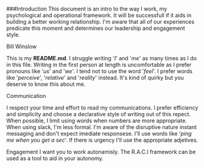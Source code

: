 ###Introduction
This document is an intro to the way I work, my psychological and operational framework. It will be successfull if it aids in building a better working relationship. I'm aware that all of our experiences predicate this moment and determines our leadership and engagement style.

Bill Winslow

This is my **README.md**. I struggle writing '*I*' and '*me*' as many times as I do in this file. Writing in the first person at length is uncomfortable as I prefer pronouns like '*us*' and '*we*'. I tend not to use the word '*feel*'. I prefer words like '*perceive*', '*relative*' and '*reality*' instead. It's kind of quirky but you deserve to know this about me.

Communication

I respect your time and effort to read my communications. I prefer efficiency and simplicity and choose a declarative style of writing out of this repect. When possible, I limit using words when numbers are more appropriate. When using slack, I'm less formal. I'm aware of the disruptive nature instant messaging and don't expect imediate responsese. I'll use words like '*ping me when you get a sec*'. If there is urgency I'll use the appropriate adjetives.  

Engagement
I want you to work autonamisly. The R.A.C.I framework can be used as a tool to aid in your autonomy. 








